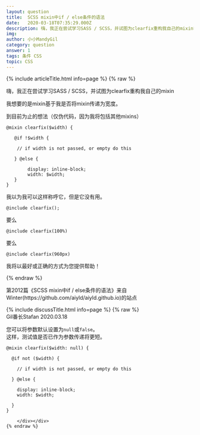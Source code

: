 ```yaml
---
layout: question
title:  SCSS mixin中if / else条件的语法
date:   2020-03-18T07:35:29.000Z
description: 嗨，我正在尝试学习SASS / SCSS，并试图为clearfix重构我自己的mixin我想要的是mixin基于我是否将mixin传递为宽度。到目...
img: 
author: 小小MandyGil
category: question
answer: 1
tags: 条件 CSS
topic: CSS
---
```

<div class="article-root">
  <div class="article">
    {% include articleTitle.html info=page %}
    {% raw %}
    <div class="article-content"><p><font style="vertical-align: inherit;"><font style="vertical-align: inherit;">嗨，我正在尝试学习SASS / SCSS，并试图为clearfix重构我自己的mixin</font></font></p>

<p><font style="vertical-align: inherit;"><font style="vertical-align: inherit;">我想要的是mixin基于我是否将mixin传递为宽度。</font></font></p>

<p><font style="vertical-align: inherit;"><font style="vertical-align: inherit;">到目前为止的想法（仅伪代码，因为我将包括其他mixins）</font></font></p>

<pre class="lang-sass prettyprint-override"><code>@mixin clearfix($width) {<font></font>
<font></font>
   @if !$width {<font></font>
<font></font>
    // if width is not passed, or empty do this<font></font>
<font></font>
   } @else {<font></font>
<font></font>
        display: inline-block;<font></font>
        width: $width;<font></font>
   }<font></font>
}<font></font>
</code></pre>

<p><font style="vertical-align: inherit;"><font style="vertical-align: inherit;">我以为我可以这样称呼它，但是它没有用。</font></font></p>

<p><code>@include clearfix();</code></p>

<p><font style="vertical-align: inherit;"><font style="vertical-align: inherit;">要么</font></font></p>

<p><code>@include clearfix(100%)</code></p>

<p><font style="vertical-align: inherit;"><font style="vertical-align: inherit;">要么</font></font></p>

<p><code>@include clearfix(960px)</code></p>

<p><font style="vertical-align: inherit;"><font style="vertical-align: inherit;">我将以最好或正确的方式为您提供帮助！</font></font></p></div>
    {% endraw %}
  </div>
  <p class="winter_mark">第2012篇《SCSS mixin中if / else条件的语法》来自Winter(https://github.com/aiyld/aiyld.github.io)的站点</p>
  <div class="discuss-wrapper">
    {% include discussTitle.html info=page %}
    {% raw %}
    <div class="discuss-item">
        <div class="discuss-parent">
          <div class="discuss-meta">
            <span class="discuss-user">Gil番长Stafan</span>
            <span class="discuss-time">2020.03.18</span>
          </div>
          <div class="discuss-comment"><p><font style="vertical-align: inherit;"><font style="vertical-align: inherit;">您可以将参数默认设置为</font></font><code>null</code><font style="vertical-align: inherit;"><font style="vertical-align: inherit;">或</font></font><code>false</code><font style="vertical-align: inherit;"><font style="vertical-align: inherit;">。</font></font><br><font style="vertical-align: inherit;"><font style="vertical-align: inherit;">
这样，测试值是否已作为参数传递将更短。</font></font></p>

<pre class="lang-sass prettyprint-override"><code>@mixin clearfix($width: null) {<font></font>
<font></font>
  @if not ($width) {<font></font>
<font></font>
    // if width is not passed, or empty do this<font></font>
<font></font>
  } @else {<font></font>
<font></font>
    display: inline-block;<font></font>
    width: $width;<font></font>
<font></font>
  }<font></font>
}<font></font>
</code></pre></div>
        </div></div>
    {% endraw %}
  </div>
<div>
